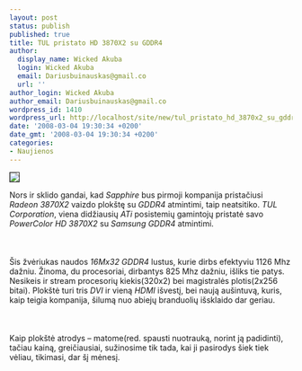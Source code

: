 ```yaml
---
layout: post
status: publish
published: true
title: TUL pristato HD 3870X2 su GDDR4
author:
  display_name: Wicked Akuba
  login: Wicked Akuba
  email: Dariusbuinauskas@gmail.co
  url: ''
author_login: Wicked Akuba
author_email: Dariusbuinauskas@gmail.co
wordpress_id: 1410
wordpress_url: http://localhost/site/new/tul_pristato_hd_3870x2_su_gddr4/
date: '2008-03-04 19:30:34 +0200'
date_gmt: '2008-03-04 19:30:34 +0200'
categories:
- Naujienos
---
```

<p><a class="ns" href="http://technews.lt/upl/Failai/PowerColor_HD_3870_X2_GDDR4.jpg">
<div class="imgright"><img src="http://technews.lt/upl/Failai/PowerColor_HD_3870_X2_GDDR4_small.jpg" border="1"></div>
<p></a>Nors ir sklido gandai, kad <i>Sapphire</i> bus pirmoji kompanija pristačiusi <i>Radeon 3870X2</i> vaizdo plokštę su <i>GDDR4</i> atmintimi, taip neatsitiko. <i>TUL Corporation</i>, viena didžiausių <i>ATi</i> posistemių gamintojų pristatė savo <i>PowerColor HD 3870X2</i> su <i>Samsung GDDR4</i> atmintimi.<br />
<br><br />
<br>Šis žvėriukas naudos <i>16Mx32 GDDR4</i> lustus, kurie dirbs efektyviu 1126 Mhz dažniu. Žinoma, du procesoriai, dirbantys 825 Mhz dažniu, išliks tie patys. Nesikeis ir stream procesorių kiekis(320x2) bei magistralės plotis(2x256 bitai). Plokštė turi tris <i>DVI</i> ir vieną <i>HDMI</i> išvestį, bei naują aušintuvą, kuris, kaip teigia kompanija, šilumą nuo abiejų branduolių išsklaido dar geriau.<br />
<br><br />
<br>Kaip plokštė atrodys – matome(red. spausti nuotrauką, norint ją padidinti), tačiau kainą, greičiausiai, sužinosime tik tada, kai ji pasirodys šiek tiek vėliau, tikimasi, dar šį mėnesį. </p>

